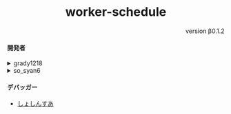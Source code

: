 <div style = "text-align: center"><h1>worker-schedule</h1></div>
<div style = "text-align: right">version β0.1.2</div>

#### 開発者
<details><summary>grady1218</summary>
  GMail: <a href = "mailto:kgrady1218@gmail.com">kgrady1218@gmail.com</a><br>
  Github: <a href = "https://github.com/grady1218" target = "_blank">grady1218</a><br>
  YouTube: <a href = "https://www.youtube.com/channel/UCwR3CB3RwhT4sCUyTxJaDqw" target = "_blank">potato imo</a>
</details>
<details><summary>so_syan6</summary>
  GMail: <a href = "mailto:sosyan6@gmail.com">sosyan6@gmail.com</a>
</details>

#### デバッガー
+ <a href = "https://twitter.com/okimfinenow" target = "_blank">しょしんすあ</a>
